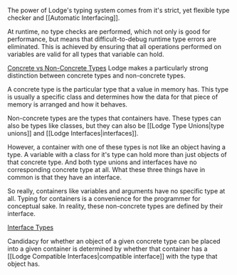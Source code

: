 

The power of Lodge's typing system comes from it's strict, yet flexible type checker and [[Automatic Interfacing]].

At runtime, no type checks are performed, which not only is good for performance, but means that difficult-to-debug runtime type errors are eliminated. This is achieved by ensuring that all operations performed on variables are valid for all types that variable can hold. 



<u>Concrete vs Non-Concrete Types</u>
Lodge makes a particularly strong distinction between concrete types and non-concrete types.

A concrete type is the particular type that a value in memory has. This type is usually a specific class and determines how the data for that piece of memory is arranged and how it behaves.


Non-concrete types are the types that containers have. These types can also be types like classes, but they can also be [[Lodge Type Unions|type unions]] and [[Lodge Interfaces|interfaces]]. 

However, a container with one of these types is not like an object having a type. A variable with a class for it's type can hold more than just objects of that concrete type. And both type unions and interfaces have no corresponding concrete type at all.
What these three things have in common is that they have an interface.

So really, containers like variables and arguments have no specific type at all. Typing for containers is a convenience for the programmer for conceptual sake. In reality, these non-concrete types are defined by their interface.


<u>Interface Types</u>

Candidacy for whether an object of a given concrete type can be placed into a given container is determined by whether that container has a [[Lodge Compatible Interfaces|compatible interface]] with the type that object has.
